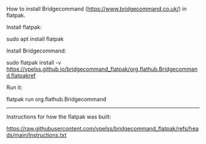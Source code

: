 How to install Bridgecommand (https://www.bridgecommand.co.uk/) in flatpak. 

Install flatpak:

sudo apt install flatpak

Install Bridgecommand:

sudo flatpak install -v https://vpelss.github.io/bridgecommand_flatpak/org.flathub.Bridgecommand.flatpakref

Run it:

flatpak run org.flathub.Bridgecommand

----------------------

Instructions for how the flatpak was built:

https://raw.githubusercontent.com/vpelss/bridgecommand_flatpak/refs/heads/main/Instructions.txt
